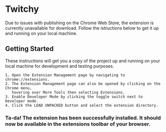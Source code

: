 # Twitchy

Due to issues with publishing on the Chrome Web Store, the extension is currently unavailable for download. Follow the istructions below to get it up and running on your local machine.

## Getting Started

These instructions will get you a copy of the project up and running on your local machine for development and testing purposes.
```
1. Open the Extension Management page by navigating to chrome://extensions.
2. The Extension Management page can also be opened by clicking on the Chrome menu,
   hovering over More Tools then selecting Extensions.
3. Enable Developer Mode by clicking the toggle switch next to Developer mode.
4. Click the LOAD UNPACKED button and select the extension directory.
```
### Ta-da! The extension has been successfully installed. It should now be available in the extensions toolbar of your browser.